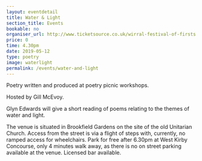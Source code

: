 ```yaml
---
layout: eventdetail
title: Water & Light
section_title: Events
bookable: no
organiser_url: http://www.ticketsource.co.uk/wirral-festival-of-firsts
price: 0
time: 4.30pm
date: 2019-05-12
type: poetry
image: waterlight
permalink: /events/water-and-light
---
```


Poetry written and produced at poetry picnic workshops.

Hosted by Gill McEvoy.

Glyn Edwards will give a short reading of poems relating to the themes of water and light.

The venue is situated in Brookfield Gardens on the site of the old Unitarian Church.
Access from the street is via a flight of steps with, currently, no ramped access for wheelchairs.
Park for free after 6.30pm at West Kirby Concourse, only 4 minutes walk away, as there is no on street parking available at the venue. Licensed bar available.
